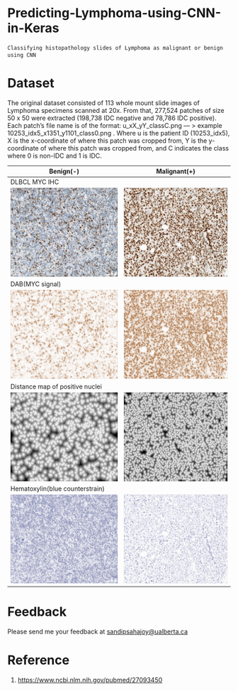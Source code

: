 # Predicting-Lymphoma-using-CNN-in-Keras
```
Classifying histopathology slides of Lymphoma as malignant or benign using CNN
```
Dataset
==========
The original dataset consisted of 113 whole mount slide images of Lymphoma specimens scanned at 20x. From that, 277,524 patches of size 50 x 50 were extracted (198,738 IDC negative and 78,786 IDC positive). Each patch’s file name is of the format: u_xX_yY_classC.png — > example 10253_idx5_x1351_y1101_class0.png . Where u is the patient ID (10253_idx5), X is the x-coordinate of where this patch was cropped from, Y is the y-coordinate of where this patch was cropped from, and C indicates the class where 0 is non-IDC and 1 is IDC.

| Benign(-)  | Malignant(+)|
|------------|-------------|
| DLBCL MYC IHC |
| <img src="/readme/2_neg.jpg" height="200" width="300" > | <img src="/readme/7_pos.jpg" height="200" width="300" >  |
| DAB(MYC signal) |
| <img src="/readme/dab_2_neg.jpg" height="200" width="300" > | <img src="/readme/dab_7_pos.jpg" height="200" width="300" >  |
| Distance map of positive nuclei  |
| <img src="/readme/dist_2_neg.jpg" height="200" width="300" > | <img src="/readme/dist_7_pos.jpg" height="200" width="300" >  |
| Hematoxylin(blue counterstrain) |
| <img src="/readme/hem_2_neg.jpg" height="200" width="300" > | <img src="/readme/hem_7_pos.jpg" height="200" width="300" >  |












Feedback
==========
Please send me your feedback at sandipsahajoy@ualberta.ca

Reference
==========
1. https://www.ncbi.nlm.nih.gov/pubmed/27093450
